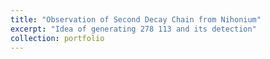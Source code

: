 ```yaml
---
title: "Observation of Second Decay Chain from Nihonium"
excerpt: "Idea of generating 278 113 and its detection"
collection: portfolio
---
```


